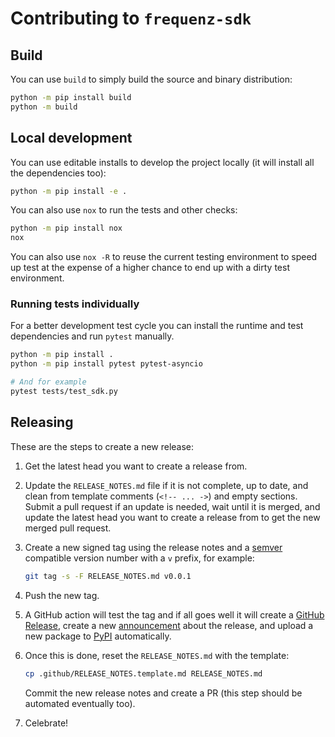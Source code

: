 # Contributing to `frequenz-sdk`

## Build

You can use `build` to simply build the source and binary distribution:

```sh
python -m pip install build
python -m build
```

## Local development

You can use editable installs to develop the project locally (it will install
all the dependencies too):

```sh
python -m pip install -e .
```

You can also use `nox` to run the tests and other checks:

```sh
python -m pip install nox
nox
```

You can also use `nox -R` to reuse the current testing environment to speed up
test at the expense of a higher chance to end up with a dirty test environment.

### Running tests individually

For a better development test cycle you can install the runtime and test
dependencies and run `pytest` manually.

```sh
python -m pip install .
python -m pip install pytest pytest-asyncio

# And for example
pytest tests/test_sdk.py
```

## Releasing

These are the steps to create a new release:

1. Get the latest head you want to create a release from.

2. Update the `RELEASE_NOTES.md` file if it is not complete, up to date, and
   clean from template comments (`<!-- ... ->`) and empty sections. Submit
   a pull request if an update is needed, wait until it is merged, and update
   the latest head you want to create a release from to get the new merged pull
   request.

3. Create a new signed tag using the release notes and
   a [semver](https://semver.org/) compatible version number with a `v` prefix,
   for example:

   ```sh
   git tag -s -F RELEASE_NOTES.md v0.0.1
   ```

4. Push the new tag.

5. A GitHub action will test the tag and if all goes well it will create
   a [GitHub
   Release](https://github.com/frequenz-floss/frequenz-sdk-python/releases),
   create a new
   [announcement](https://github.com/frequenz-floss/frequenz-sdk-python/discussions/categories/announcements)
   about the release, and upload a new package to
   [PyPI](https://pypi.org/project/frequenz-sdk/) automatically.

6. Once this is done, reset the `RELEASE_NOTES.md` with the template:

   ```sh
   cp .github/RELEASE_NOTES.template.md RELEASE_NOTES.md
   ```

   Commit the new release notes and create a PR (this step should be automated
   eventually too).

7. Celebrate!
